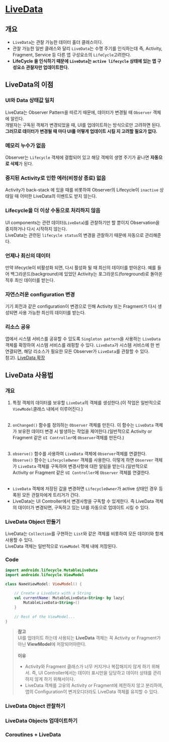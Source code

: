 # [LiveData](https://developer.android.com/topic/libraries/architecture/livedata?hl=eng)
## 개요
 - ``LiveData``는 관찰 가능한 데이터 홀더 클래스이다.
 - 관찰 가능한 일반 클래스와 달리 ``LiveData``는 수명 주기를 인식하는데 즉, Activity, Fragment, Service 등 다른 앱 구성요소의 ``LifeCycle``고려한다.
 - <strong>LifeCycle 을 인식하기 때문에 ``LiveData``는 ``active lifecycle`` 상태에 있는 앱 구성요소 관찰자만 업데이트한다.</strong>

## LiveData의 이점
### UI와 Data 상태값 일치
<p>

LiveData는 Observer Pattern을 따르기 때문에, 데이터가 변경될 때 ``Observer`` 객체에 알린다.</br>
개발자는 구독된 객체가 변경되었을 때, UI를 업데이트하는 방식으로만 고려하면 된다. <strong>그러므로 데이터가 변경될 때 마다 UI를 어떻게 업데이트 시킬 지 고려할 필요가 없다.</strong>

</p>

### 메모리 누수가 없음
Observer는 ``Lifecycle`` 객체에 결합되어 있고 해당 객체의 생명 주기가 끝나면 <strong>자동으로 삭제</strong>가 된다.

### 중지된 Activity로 인한 에러(비정상 종료) 없음
Activity가 back-stack 에 있을 때를 비롯하여 Observer의 Lifecycle이 ``inactive`` 상태일 때 어떠한 LiveData의 이벤트도 받지 않는다.

### Lifecycle을 더 이상 수동으로 처리하지 않음
UI components는 관련 데이터(``LiveData``)를 관찰하기만 할 뿐이지 Observation을 중지하거나 다시 시작하지 않는다.</br>
LiveData는 관련된 ``lifecycle status``의 변경을 관찰하기 때문에 자동으로 관리해준다.

### 언제나 최신의 데이터
만약 lifecycle이 비활성화 되면,  다시 활성화 될 때 최신의 데이터를 받아온다. 예를 들어 백그라운드(background)에 있었던 Activity는 포그라운드(foreground)로 돌아온 직후 최신 데이터를 받는다.

### 자연스러운 configuration 변경
기기 회전과 같은 configuration이 변경으로 인해 Activity 또는 Fragment가 다시 생성되면 사용 가능한 최신의 데이터를 받는다.

### 리소스 공유
앱에서 시스템 서비스를 공유할 수 있도록 ``Singleton pattern``을 사용하는 ``LiveData`` 객체를 확장하여 시스템 서비스를 래핑할 수 있다. ``LiveData``가 시스템 서비스에 한 번 연결되면, 해당 리소스가 필요한 모든 Observer가 ``LiveData``를 관찰할 수 있다.</br>
참고). [LiveData 확장](https://developer.android.com/topic/libraries/architecture/livedata?hl=ko#extend_livedata)

## LiveData 사용법
### 개요
1. 특정 객체의 데이터를 보유할 ``LiveData``의 객체를 생성한다.(이 작업은 일반적으로 ``ViewModel``클래스 내에서 이루어진다.)</br></br>

2. ``onChanged()`` 함수를 정의하는 ``Observer`` 객체를 만든다. 이 함수는 ``LiveData`` 객체가 보유한 데이터 변경 시 발생하는 작업을 제어한다.(일반적으로 Activity or Fragment 같은 ``UI Controller``에 ``Observer``객체를 만든다.)</br></br>

3. ``observe()`` 함수를 사용하여 ``LiveData`` 객체에 ``Observer``객체를 연결한다. ``Observe()`` 함수는 ``LifecycleOwner`` 객체를 사용한다. 이렇게 하면 ``Observer`` 객체가 ``LiveData`` 객체를 구독하여 변경사항에 대한 알림을 받는다.(일반적으로 Activity or Fragment 같은 ``UI Controller``에 ``Observer`` 객체를 연결한다.</br></br>

- ``LiveData`` 객체에 저장된 값을 변경하면 ``LifecycleOwner``가 active 상태인 경우 등록된 모든 관찰자에게 트리거가 간다.
- LiveData는 UI Controller에서 변경사항을 구독할 수 있게한다. 즉  LiveData 객체의 데이터가 변경되면, 구독하고 있는 UI를 자동으로 업데이트 시킬 수 있다.

### LiveData Object 만들기

<p>
 
 LiveData는 ``Collection``를 구현하는 ``List``와 같은 객체를 비롯하여 모든 데이터와 함께 사용할 수 있다.</br>
 LiveData 객체는 일반적으로 ``ViewModel`` 객체 내에 저장된다.
 
</p>

### Code
``` kotlin
import androidx.lifecycle.MutableLiveData
import androidx.lifecycle.ViewModel

class NameViewModel: ViewModel() {
    
    // Create a LiveData with a String
    val currentName: MutableLiveData<String> by lazy{
        MutableLiveData<String>()
    }
    
    // Rest of the ViewModel...
}
```

><strong>참고</strong></br>
>UI를 업데이트 하는데 사용되는 <strong>LiveData</strong> 객체는 꼭 Activity or Fragment가 아닌 <strong>ViewModel</strong>에 저장되어야한다.</br></br>
><strong>이유</strong></br>
> - Activity와 Fragment 클래스가 너무 커지거나 복잡해지지 않게 하기 위해서. 즉, UI Controller에서는 데이터 표시만을 담당하고 데이터 상태를 관리하지 않게 하기 위해서이다.</br>
> - LiveData 객체를 고유의 Activity or Fragment에 제한하지 않고 분리하여, 앱의 Configuration이 변겨오디더라도 LiveData 객체를 유지할 수 있다.</br>
### LiveData Object 관찰하기
### LiveData Objects 업데이트하기
### Coroutines + LiveData
